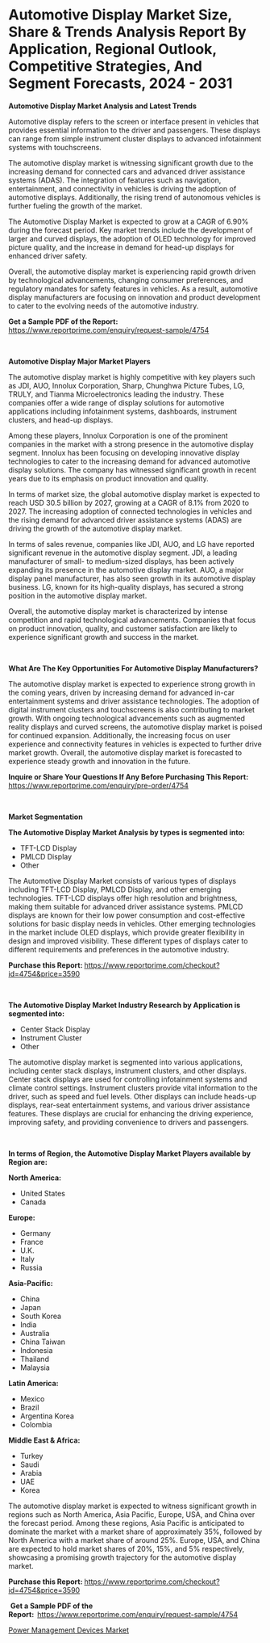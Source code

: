 <p><h1>Automotive Display Market Size, Share & Trends Analysis Report By Application, Regional Outlook, Competitive Strategies, And Segment Forecasts, 2024 - 2031</h1></p><p><strong>Automotive Display Market Analysis and Latest Trends</strong></p>
<p><p>Automotive display refers to the screen or interface present in vehicles that provides essential information to the driver and passengers. These displays can range from simple instrument cluster displays to advanced infotainment systems with touchscreens.</p><p>The automotive display market is witnessing significant growth due to the increasing demand for connected cars and advanced driver assistance systems (ADAS). The integration of features such as navigation, entertainment, and connectivity in vehicles is driving the adoption of automotive displays. Additionally, the rising trend of autonomous vehicles is further fueling the growth of the market.</p><p>The Automotive Display Market is expected to grow at a CAGR of 6.90% during the forecast period. Key market trends include the development of larger and curved displays, the adoption of OLED technology for improved picture quality, and the increase in demand for head-up displays for enhanced driver safety.</p><p>Overall, the automotive display market is experiencing rapid growth driven by technological advancements, changing consumer preferences, and regulatory mandates for safety features in vehicles. As a result, automotive display manufacturers are focusing on innovation and product development to cater to the evolving needs of the automotive industry.</p></p>
<p><strong>Get a Sample PDF of the Report:&nbsp;</strong> <a href="https://www.reportprime.com/enquiry/request-sample/4754">https://www.reportprime.com/enquiry/request-sample/4754</a></p>
<p>&nbsp;</p>
<p><strong>Automotive Display Major Market Players</strong></p>
<p><p>The automotive display market is highly competitive with key players such as JDI, AUO, Innolux Corporation, Sharp, Chunghwa Picture Tubes, LG, TRULY, and Tianma Microelectronics leading the industry. These companies offer a wide range of display solutions for automotive applications including infotainment systems, dashboards, instrument clusters, and head-up displays.</p><p>Among these players, Innolux Corporation is one of the prominent companies in the market with a strong presence in the automotive display segment. Innolux has been focusing on developing innovative display technologies to cater to the increasing demand for advanced automotive display solutions. The company has witnessed significant growth in recent years due to its emphasis on product innovation and quality.</p><p>In terms of market size, the global automotive display market is expected to reach USD 30.5 billion by 2027, growing at a CAGR of 8.1% from 2020 to 2027. The increasing adoption of connected technologies in vehicles and the rising demand for advanced driver assistance systems (ADAS) are driving the growth of the automotive display market.</p><p>In terms of sales revenue, companies like JDI, AUO, and LG have reported significant revenue in the automotive display segment. JDI, a leading manufacturer of small- to medium-sized displays, has been actively expanding its presence in the automotive display market. AUO, a major display panel manufacturer, has also seen growth in its automotive display business. LG, known for its high-quality displays, has secured a strong position in the automotive display market.</p><p>Overall, the automotive display market is characterized by intense competition and rapid technological advancements. Companies that focus on product innovation, quality, and customer satisfaction are likely to experience significant growth and success in the market.</p></p>
<p>&nbsp;</p>
<p><strong>What Are The Key Opportunities For Automotive Display Manufacturers?</strong></p>
<p><p>The automotive display market is expected to experience strong growth in the coming years, driven by increasing demand for advanced in-car entertainment systems and driver assistance technologies. The adoption of digital instrument clusters and touchscreens is also contributing to market growth. With ongoing technological advancements such as augmented reality displays and curved screens, the automotive display market is poised for continued expansion. Additionally, the increasing focus on user experience and connectivity features in vehicles is expected to further drive market growth. Overall, the automotive display market is forecasted to experience steady growth and innovation in the future.</p></p>
<p><strong>Inquire or Share Your Questions If Any Before Purchasing This Report:</strong> <a href="https://www.reportprime.com/enquiry/pre-order/4754">https://www.reportprime.com/enquiry/pre-order/4754</a></p>
<p>&nbsp;</p>
<p><strong>Market Segmentation</strong></p>
<p><strong>The Automotive Display Market Analysis by types is segmented into:</strong></p>
<p><ul><li>TFT-LCD Display</li><li>PMLCD Display</li><li>Other</li></ul></p>
<p><p>The Automotive Display Market consists of various types of displays including TFT-LCD Display, PMLCD Display, and other emerging technologies. TFT-LCD displays offer high resolution and brightness, making them suitable for advanced driver assistance systems. PMLCD displays are known for their low power consumption and cost-effective solutions for basic display needs in vehicles. Other emerging technologies in the market include OLED displays, which provide greater flexibility in design and improved visibility. These different types of displays cater to different requirements and preferences in the automotive industry.</p></p>
<p><strong>Purchase this Report:&nbsp;</strong><a href="https://www.reportprime.com/checkout?id=4754&price=3590">https://www.reportprime.com/checkout?id=4754&price=3590</a></p>
<p>&nbsp;</p>
<p><strong>The Automotive Display Market Industry Research by Application is segmented into:</strong></p>
<p><ul><li>Center Stack Display</li><li>Instrument Cluster</li><li>Other</li></ul></p>
<p><p>The automotive display market is segmented into various applications, including center stack displays, instrument clusters, and other displays. Center stack displays are used for controlling infotainment systems and climate control settings. Instrument clusters provide vital information to the driver, such as speed and fuel levels. Other displays can include heads-up displays, rear-seat entertainment systems, and various driver assistance features. These displays are crucial for enhancing the driving experience, improving safety, and providing convenience to drivers and passengers.</p></p>
<p>&nbsp;</p>
<p><strong>In terms of Region, the Automotive Display Market Players available by Region are:</strong></p>
<p>
    <p> <strong> North America: </strong>
        <ul>
            <li>United States</li>
            <li>Canada</li>
        </ul>
        </p> 
    <p> <strong> Europe: </strong>
        <ul>
            <li>Germany</li>
            <li>France</li>
            <li>U.K.</li>
            <li>Italy</li>
            <li>Russia</li>
        </ul>
        </p> 
    <p> <strong> Asia-Pacific: </strong>
        <ul>
            <li>China</li>
            <li>Japan</li>
            <li>South Korea</li>
            <li>India</li>
            <li>Australia</li>
            <li>China Taiwan</li>
            <li>Indonesia</li>
            <li>Thailand</li>
            <li>Malaysia</li>
        </ul>
        </p> 
    <p> <strong> Latin America: </strong>
        <ul>
            <li>Mexico</li>
            <li>Brazil</li>
            <li>Argentina Korea</li>
            <li>Colombia</li>
        </ul>
        </p> 
    <p> <strong> Middle East & Africa: </strong>
        <ul>
            <li>Turkey</li>
            <li>Saudi</li>
            <li>Arabia</li>
            <li>UAE</li>
            <li>Korea</li>
        </ul>
    </p>
    </p>
<p><p>The automotive display market is expected to witness significant growth in regions such as North America, Asia Pacific, Europe, USA, and China over the forecast period. Among these regions, Asia Pacific is anticipated to dominate the market with a market share of approximately 35%, followed by North America with a market share of around 25%. Europe, USA, and China are expected to hold market shares of 20%, 15%, and 5% respectively, showcasing a promising growth trajectory for the automotive display market.</p></p>
<p><strong>Purchase this Report: </strong><a href="https://www.reportprime.com/checkout?id=4754&price=3590">https://www.reportprime.com/checkout?id=4754&price=3590</a></p>
<p>&nbsp;<strong>Get a Sample PDF of the Report:&nbsp;&nbsp;</strong><a href="https://www.reportprime.com/enquiry/request-sample/4754">https://www.reportprime.com/enquiry/request-sample/4754</a></p>
<p><strong></strong></p>
<p><p><a href="https://github.com/lbird53714/Market-Research-Report-List-4/blob/main/power-management-devices-market.md">Power Management Devices Market</a></p></p>